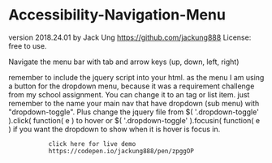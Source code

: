 # Accessibility-Navigation-Menu
version 2018.24.01 by Jack Ung  https://github.com/jackung888
License: free to use.

Navigate the menu bar with tab and arrow keys (up, down, left, right)

remember to include the jquery script into your html.
as the menu I am using a button for the dropdown menu, because it was a requirement challenge from my school assignment.
You can change it to an tag or list item. just remember to the name your main nav that have dropdown (sub menu) with "dropdown-toggle". Plus change the jquery file from 	$( '.dropdown-toggle' ).click( function( e ) to hover or 	$( '.dropdown-toggle' ).focusin( function( e ) if you want the dropdown  to show when it is hover is focus in.


               click here for live demo
               https://codepen.io/jackung888/pen/zpggOP
